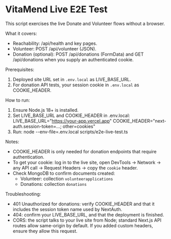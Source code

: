 # VitaMend Live E2E Test

This script exercises the live Donate and Volunteer flows without a browser.

What it covers:
- Reachability: /api/health and key pages.
- Volunteer: POST /api/volunteer (JSON).
- Donation (optional): POST /api/donations (FormData) and GET /api/donations when you supply an authenticated cookie.

Prerequisites:
1. Deployed site URL set in `.env.local` as LIVE_BASE_URL.
2. For donation API tests, your session cookie in `.env.local` as COOKIE_HEADER.

How to run:
1. Ensure Node.js 18+ is installed.
2. Set LIVE_BASE_URL and COOKIE_HEADER in .env.local:
   LIVE_BASE_URL="https://your-app.vercel.app"
   COOKIE_HEADER="next-auth.session-token=...; other=cookies"
3. Run:
   node --env-file=.env.local scripts/e2e-live-test.ts

Notes:
- COOKIE_HEADER is only needed for donation endpoints that require authentication.
- To get your cookie: log in to the live site, open DevTools → Network → any API call → Request Headers → copy the `cookie` header.
- Check MongoDB to confirm documents created:
  - Volunteer: collection `volunteerapplications`
  - Donations: collection `donations`

Troubleshooting:
- 401 Unauthorized for donations: verify COOKIE_HEADER and that it includes the session token name used by NextAuth.
- 404: confirm your LIVE_BASE_URL, and that the deployment is finished.
- CORS: the script talks to your live site from Node; standard Next.js API routes allow same-origin by default. If you added custom headers, ensure they allow this request.
